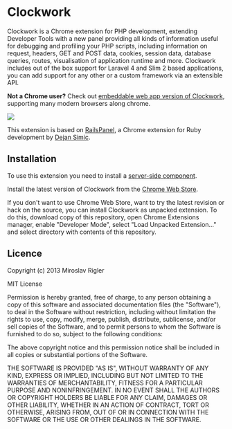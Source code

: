 Clockwork
=========

Clockwork is a Chrome extension for PHP development, extending Developer Tools with a new panel providing all kinds of information useful for debugging and profiling your PHP scripts, including information on request, headers, GET and POST data, cookies, session data, database queries, routes, visualisation of application runtime and more.
Clockwork includes out of the box support for Laravel 4 and Slim 2 based applications, you can add support for any other or a custom framework via an extensible API.

**Not a Chrome user?** Check out [embeddable web app version of Clockwork](http://github.com/itsgoingd/clockwork-web), supporting many modern browsers along chrome.

![](https://dl.dropboxusercontent.com/u/9846387/Screenshots/Clockwork%20Chrome%200.9.0.png)

This extension is based on [RailsPanel](https://github.com/dejan/rails_panel), a Chrome extension for Ruby development by [Dejan Simic](http://rors.org/).

## Installation

To use this extension you need to install a [server-side component](http://github.com/itsgoingd/clockwork).

Install the latest version of Clockwork from the [Chrome Web Store](https://chrome.google.com/webstore/detail/clockwork/dmggabnehkmmfmdffgajcflpdjlnoemp).

If you don't want to use Chrome Web Store, want to try the latest revision or hack on the source, you can install Clockwork as unpacked extension. To do this, download copy of this repository, open Chrome Extensions manager, enable "Developer Mode", select "Load Unpacked Extension..." and select directory with contents of this repository.

## Licence

Copyright (c) 2013 Miroslav Rigler

MIT License

Permission is hereby granted, free of charge, to any person obtaining
a copy of this software and associated documentation files (the
"Software"), to deal in the Software without restriction, including
without limitation the rights to use, copy, modify, merge, publish,
distribute, sublicense, and/or sell copies of the Software, and to
permit persons to whom the Software is furnished to do so, subject to
the following conditions:

The above copyright notice and this permission notice shall be
included in all copies or substantial portions of the Software.

THE SOFTWARE IS PROVIDED "AS IS", WITHOUT WARRANTY OF ANY KIND,
EXPRESS OR IMPLIED, INCLUDING BUT NOT LIMITED TO THE WARRANTIES OF
MERCHANTABILITY, FITNESS FOR A PARTICULAR PURPOSE AND
NONINFRINGEMENT. IN NO EVENT SHALL THE AUTHORS OR COPYRIGHT HOLDERS BE
LIABLE FOR ANY CLAIM, DAMAGES OR OTHER LIABILITY, WHETHER IN AN ACTION
OF CONTRACT, TORT OR OTHERWISE, ARISING FROM, OUT OF OR IN CONNECTION
WITH THE SOFTWARE OR THE USE OR OTHER DEALINGS IN THE SOFTWARE.
